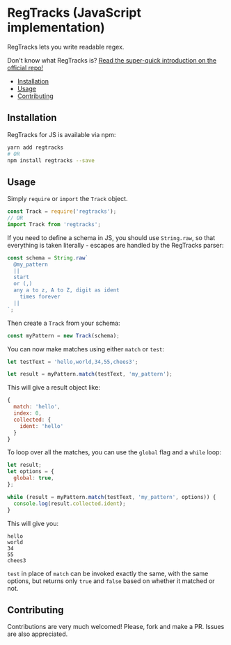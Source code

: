 # RegTracks (JavaScript implementation)

RegTracks lets you write readable regex.

Don't know what RegTracks is? [Read the super-quick introduction on the official repo!](https://github.com/regtracks/regtracks)

- [Installation](#installation)
- [Usage](#usage)
- [Contributing](#contributing)

## Installation

RegTracks for JS is available via npm:

```bash
yarn add regtracks
# OR
npm install regtracks --save
```

## Usage

Simply `require` or `import` the `Track` object.

```js
const Track = require('regtracks');
// OR
import Track from 'regtracks';
```

If you need to define a schema in JS, you should use `String.raw`, so that everything is taken literally - escapes are handled by the RegTracks parser:

```js
const schema = String.raw`
  @my_pattern
  ||
  start
  or (,)
  any a to z, A to Z, digit as ident
    times forever
  ||
`;
```

Then create a `Track` from your schema:

```js
const myPattern = new Track(schema);
```

You can now make matches using either `match` or `test`:

```js
let testText = 'hello,world,34,55,chees3';

let result = myPattern.match(testText, 'my_pattern');
```

This will give a result object like:

```js
{
  match: 'hello',
  index: 0,
  collected: {
    ident: 'hello'
  }
}
```

To loop over all the matches, you can use the `global` flag and a `while` loop:

```js
let result;
let options = {
  global: true,
};

while (result = myPattern.match(testText, 'my_pattern', options)) {
  console.log(result.collected.ident);
}
```

This will give you:

```
hello
world
34
55
chees3
```

`test` in place of `match` can be invoked exactly the same, with the same options, but returns only `true` and `false` based on whether it matched or not.

## Contributing

Contributions are very much welcomed! Please, fork and make a PR. Issues are also appreciated.
